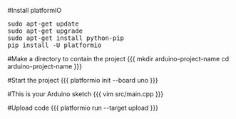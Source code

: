 #Install platformIO
<pre>
sudo apt-get update
sudo apt-get upgrade
sudo apt-get install python-pip
pip install -U platformio
</pre>

#Make a directory to contain the project
{{{
mkdir arduino-project-name
cd arduino-project-name
}}}

#Start the project
{{{
platformio init --board uno
}}}

#This is your Arduino sketch
{{{
vim src/main.cpp
}}}

#Upload code
{{{
platformio run --target upload
}}}
